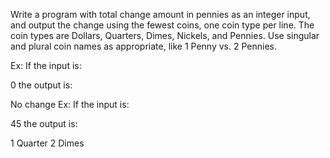 Write a program with total change amount in pennies as an integer input, and output the change using the fewest coins, one coin type per line. The coin types are Dollars, Quarters, Dimes, Nickels, and Pennies. Use singular and plural coin names as appropriate, like 1 Penny vs. 2 Pennies.

Ex: If the input is:

0
the output is:

No change
Ex: If the input is:

45
the output is:

1 Quarter
2 Dimes 